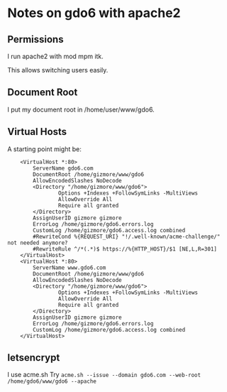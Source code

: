 # Notes on gdo6 with apache2

## Permissions

I run apache2 with mod mpm itk.

This allows switching users easily.


## Document Root

I put my document root in /home/user/www/gdo6.


## Virtual Hosts

A starting point might be:

```
    <VirtualHost *:80>
        ServerName gdo6.com
        DocumentRoot /home/gizmore/www/gdo6
        AllowEncodedSlashes NoDecode
        <Directory "/home/gizmore/www/gdo6">
                Options +Indexes +FollowSymLinks -MultiViews
                AllowOverride All
                Require all granted
        </Directory>
        AssignUserID gizmore gizmore
        ErrorLog /home/gizmore/gdo6.errors.log
        CustomLog /home/gizmore/gdo6.access.log combined
        #RewriteCond %{REQUEST_URI} "!/.well-known/acme-challenge/" not needed anymore?
        #RewriteRule ^/*(.*)$ https://%{HTTP_HOST}/$1 [NE,L,R=301]
    </VirtualHost>
    <VirtualHost *:80>
        ServerName www.gdo6.com
        DocumentRoot /home/gizmore/www/gdo6
        AllowEncodedSlashes NoDecode
        <Directory "/home/gizmore/www/gdo6">
                Options +Indexes +FollowSymLinks -MultiViews
                AllowOverride All
                Require all granted
        </Directory>
        AssignUserID gizmore gizmore
        ErrorLog /home/gizmore/gdo6.errors.log
        CustomLog /home/gizmore/gdo6.access.log combined
    </VirtualHost>
```

## letsencrypt

I use acme.sh
Try `acme.sh --issue --domain gdo6.com --web-root /home/gdo6/www/gdo6 --apache`

